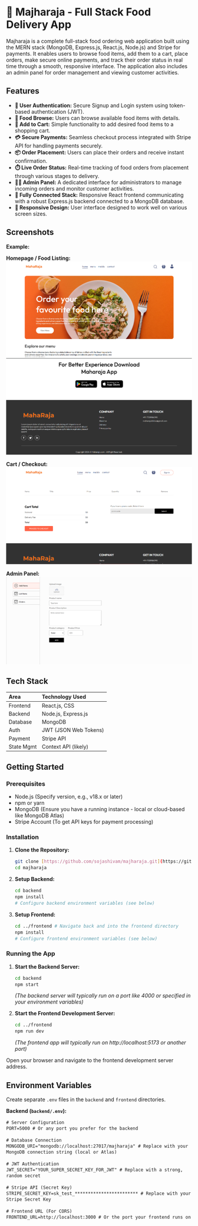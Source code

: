 # 👑 Majharaja - Full Stack Food Delivery App

Majharaja is a complete full-stack food ordering web application built using the MERN stack (MongoDB, Express.js, React.js, Node.js) and Stripe for payments. It enables users to browse food items, add them to a cart, place orders, make secure online payments, and track their order status in real time through a smooth, responsive interface. The application also includes an admin panel for order management and viewing customer activities.

## Features

* **🔐 User Authentication:** Secure Signup and Login system using token-based authentication (JWT).
* **🍲 Food Browse:** Users can browse available food items with details.
* **🛒 Add to Cart:** Simple functionality to add desired food items to a shopping cart.
* **💳 Secure Payments:** Seamless checkout process integrated with Stripe API for handling payments securely.
* **📦 Order Placement:** Users can place their orders and receive instant confirmation.
* **⏱️ Live Order Status:** Real-time tracking of food orders from placement through various stages to delivery.
* **🧑‍🍳 Admin Panel:** A dedicated interface for administrators to manage incoming orders and monitor customer activities.
* **📡 Fully Connected Stack:** Responsive React frontend communicating with a robust Express.js backend connected to a MongoDB database.
* **📱 Responsive Design:** User interface designed to work well on various screen sizes.

## Screenshots



**Example:**

**Homepage / Food Listing:**
![Homepage Screenshot](./screenshots/homepage.png)
![](./screenshots/page2.png)

**Cart / Checkout:**
![Checkout Screenshot](./screenshots/checkout.png)


**Admin Panel:**
![Admin Panel Screenshot](./screenshots/admin.png)



## Tech Stack

| Area       | Technology Used        |
| :--------- | :--------------------- |
| Frontend   | React.js, CSS          |
| Backend    | Node.js, Express.js    |
| Database   | MongoDB                |
| Auth       | JWT (JSON Web Tokens)  |
| Payment    | Stripe API             |
| State Mgmt | Context API (likely)   |

## Getting Started

### Prerequisites

* Node.js (Specify version, e.g., v18.x or later)
* npm or yarn
* MongoDB (Ensure you have a running instance - local or cloud-based like MongoDB Atlas)
* Stripe Account (To get API keys for payment processing)

### Installation

1.  **Clone the Repository:**
    ```bash
    git clone [https://github.com/sojashivam/majharaja.git](https://github.com/sojashivam/majharaja.git)
    cd majharaja
    ```

2.  **Setup Backend:**
    ```bash
    cd backend
    npm install
    # Configure backend environment variables (see below)
    ```

3.  **Setup Frontend:**
    ```bash
    cd ../frontend # Navigate back and into the frontend directory
    npm install
    # Configure frontend environment variables (see below)
    ```

### Running the App

1.  **Start the Backend Server:**
    ```bash
    cd backend
    npm start
    ```
    *(The backend server will typically run on a port like 4000 or specified in your environment variables)*

2.  **Start the Frontend Development Server:**
    ```bash
    cd ../frontend
    npm run dev
    ```
    *(The frontend app will typically run on http://localhost:5173 or another port)*

Open your browser and navigate to the frontend development server address.

## Environment Variables

Create separate `.env` files in the `backend` and `frontend` directories.

**Backend (`backend/.env`):**

```dotenv
# Server Configuration
PORT=5000 # Or any port you prefer for the backend

# Database Connection
MONGODB_URI="mongodb://localhost:27017/majharaja" # Replace with your MongoDB connection string (local or Atlas)

# JWT Authentication
JWT_SECRET="YOUR_SUPER_SECRET_KEY_FOR_JWT" # Replace with a strong, random secret

# Stripe API (Secret Key)
STRIPE_SECRET_KEY=sk_test_************************ # Replace with your Stripe Secret Key

# Frontend URL (For CORS)
FRONTEND_URL=http://localhost:3000 # Or the port your frontend runs on